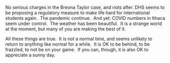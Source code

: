 ---
---

No serious charges in the Breona Taylor case, and riots after. DHS seems to be
proposing a regulatory measure to make life hard for international students
again.  The pandemic continue.  And yet: COVID numbers in Ithaca seem under
control.  The weather has been beautiful.  It is a strange world at the moment,
but many of you are making the best of it.

All these things are true.  It is not a normal time, and seems unlikely to
return to anything like normal for a while.  It is OK to be behind, to be
frazzled, to not be on your game.  If you can, though, it is also OK to
appreciate a sunny day.

